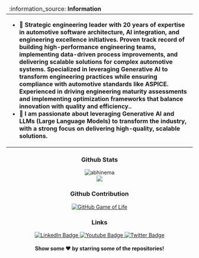   
<table align="center">
  <thead>
    <tr>
      <td align="left">
        :information_source: <b>Information</b>
      </td>
    </tr>
  </thead>

  <tbody >
    <tr>
      <td>
        <ul>
          <li> 🔭 <b>Strategic engineering leader with 20 years of expertise in automotive software architecture, AI integration, and
engineering excellence initiatives. Proven track record of building high-performance engineering teams, implementing
data-driven process improvements, and delivering scalable solutions for complex automotive systems. Specialized in
leveraging Generative AI to transform engineering practices while ensuring compliance with automotive standards like
ASPICE. Experienced in driving engineering maturity assessments and implementing optimization frameworks that
balance innovation with quality and efficiency.. </b></li>
          <li> 🌱 <b>I am passionate about leveraging Generative AI and LLMs (Large Language Models) to transform the industry, with a strong focus on delivering high-quality, scalable solutions.</b></li>
        </ul>
      </td>
    </tr>
  </tbody>
</table>
</p>

<div align="center">

### Github Stats
<p align="center"> <img src="https://github-readme-stats.vercel.app/api?username=abhinema&show_icons=true&theme=gotham" alt="abhinema" />
</details>
</br>

<a ref="https://github.com/abhinema/handwritten_digit_recognition_mnist" target="_blank">
  <img align="center" src="https://github-readme-stats.vercel.app/api/pin/?username=abhinema&repo=handwritten_digit_recognition_mnist&theme=dracula" />
</a>



### Github Contribution
[![GitHub Game of Life](https://github4life.herokuapp.com/abhinema.gif?z=6)](https://github4life.herokuapp.com/abhinema)


### Links
<div id="badges">
  <a href="https://www.linkedin.com/in/abhishek-nema">
    <img src="https://img.shields.io/badge/LinkedIn-blue?style=for-the-badge&logo=linkedin&logoColor=white" alt="LinkedIn Badge"/>
  </a>
  <a href="https://www.youtube.com/@abhisheknema">
    <img src="https://img.shields.io/badge/YouTube-red?style=for-the-badge&logo=youtube&logoColor=white" alt="Youtube Badge"/>
  </a>
  <a href="https://x.com/nemaabhi">
    <img src="https://img.shields.io/badge/Twitter-blue?style=for-the-badge&logo=twitter&logoColor=white" alt="Twitter Badge"/>
  </a>
</div>

<img align="center" src="https://komarev.com/ghpvc/?username=abhinema&style=flat-square&color=blue" alt=""/>




#### Show some ❤️ by starring some of the repositories!

